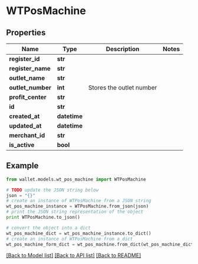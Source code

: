 # WTPosMachine


## Properties

Name | Type | Description | Notes
------------ | ------------- | ------------- | -------------
**register_id** | **str** |  | 
**register_name** | **str** |  | 
**outlet_name** | **str** |  | 
**outlet_number** | **int** | Stores the outlet number | 
**profit_center** | **str** |  | 
**id** | **str** |  | 
**created_at** | **datetime** |  | 
**updated_at** | **datetime** |  | 
**merchant_id** | **str** |  | 
**is_active** | **bool** |  | 

## Example

```python
from wallet.models.wt_pos_machine import WTPosMachine

# TODO update the JSON string below
json = "{}"
# create an instance of WTPosMachine from a JSON string
wt_pos_machine_instance = WTPosMachine.from_json(json)
# print the JSON string representation of the object
print WTPosMachine.to_json()

# convert the object into a dict
wt_pos_machine_dict = wt_pos_machine_instance.to_dict()
# create an instance of WTPosMachine from a dict
wt_pos_machine_form_dict = wt_pos_machine.from_dict(wt_pos_machine_dict)
```
[[Back to Model list]](../README.md#documentation-for-models) [[Back to API list]](../README.md#documentation-for-api-endpoints) [[Back to README]](../README.md)


